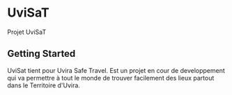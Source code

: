 # UviSaT

Projet UviSaT

## Getting Started

UviSat tient pour Uvira Safe Travel. Est un projet en cour de 
developpement qui va permettre à tout le monde de trouver 
facilement des lieux partout dans le Territoire d'Uvira. 


